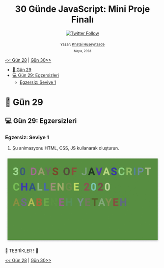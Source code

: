 <div align="center">
<h1>30 Günde JavaScript: Mini Proje Finalı</h1>

<a class="header-badge" target="_blank" href="https://twitter.com/developerkhatai">
<img alt="Twitter Follow" src="https://img.shields.io/twitter/follow/developerkhatai?style=social">
</a><br>

<sub>Yazar:
<a href="https://github.com/BilgeGates">Khatai Huseynzade</a><br>
<small> Mayıs, 2023</small>
</sub>

</div>

[<< Gün 28](./28_Gün_Mini_Proje_Liderler_Sıralaması/28_gün_mini_proje_liderler_sıralaması.md) | [Gün 30>>](./30_Gün_Mini_Proje_Finalı/30_gün_mini_proje_finalı.md)

- [📔 Gün 29](#-Gün-29)
- [💻 Gün 29: Egzersizleri](#-Gün-29-Egzersizleri)
  - [Egzersiz: Seviye 1](#Egzersiz-Seviye-1)

# 📔 Gün 29

## 💻 Gün 29: Egzersizleri

### Egzersiz: Seviye 1

1. Şu animasyonu HTML, CSS, JS kullanarak oluşturun.

![Kaydırıcı](..//..//images/projects/dom_min_project_30DaysOfJavaScript_color_changing_day_9.1.gif)

🎉 TEBRİKLER ! 🎉

[<< Gün 28](./28_Gün_Mini_Proje_Liderler_Sıralaması/28_gün_mini_proje_liderler_sıralaması.md) | [Gün 30>>](./30_Gün_Mini_Proje_Finalı/30_gün_mini_proje_finalı.md)
